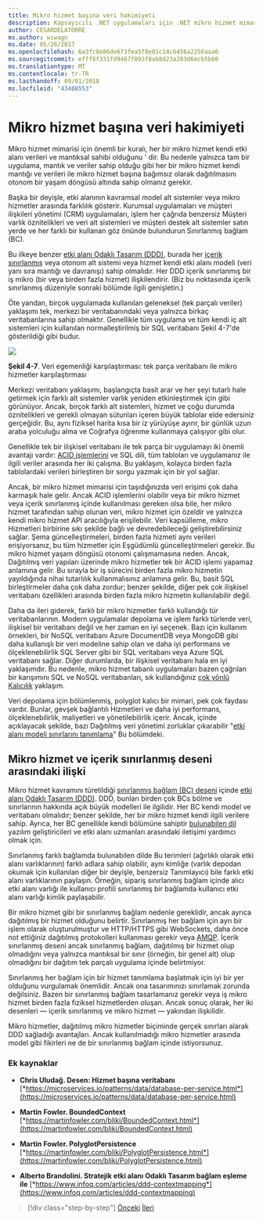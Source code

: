 ```yaml
---
title: Mikro hizmet başına veri hakimiyeti
description: Kapsayıcılı .NET uygulamaları için .NET mikro hizmet mimarisi | Mikro hizmet başına veri hakimiyeti
author: CESARDELATORRE
ms.author: wiwagn
ms.date: 05/26/2017
ms.openlocfilehash: 6a3fc0e86de673fea5f8e81c14c6456a2256aaa6
ms.sourcegitcommit: efff8f331fd9467f093f8ab8d23a203d6ecb5b60
ms.translationtype: MT
ms.contentlocale: tr-TR
ms.lasthandoff: 09/01/2018
ms.locfileid: "43408553"
---
```

# <a name="data-sovereignty-per-microservice"></a>Mikro hizmet başına veri hakimiyeti

Mikro hizmet mimarisi için önemli bir kuralı, her bir mikro hizmet kendi etki alanı verileri ve mantıksal sahibi olduğunu ' dir. Bu nedenle yalnızca tam bir uygulama, mantık ve veriler sahip olduğu gibi her bir mikro hizmet kendi mantığı ve verileri ile mikro hizmet başına bağımsız olarak dağıtılmasını otonom bir yaşam döngüsü altında sahip olmanız gerekir.

Başka bir deyişle, etki alanının kavramsal model alt sistemler veya mikro hizmetler arasında farklılık gösterir. Kurumsal uygulamaları ve müşteri ilişkileri yönetimi (CRM) uygulamaları, işlem her çağrıda benzersiz Müşteri varlık öznitelikleri ve veri alt sistemleri ve müşteri destek alt sistemler satın yerde ve her farklı bir kullanan göz önünde bulundurun Sınırlanmış bağlam (BC).

Bu ilkeye benzer [etki alanı Odaklı Tasarım (DDD)](https://en.wikipedia.org/wiki/Domain-driven_design), burada her [içerik sınırlanmış](https://martinfowler.com/bliki/BoundedContext.html) veya otonom alt sistemi veya hizmet kendi etki alanı modeli (veri yanı sıra mantığı ve davranışı) sahip olmalıdır. Her DDD içerik sınırlanmış bir iş mikro (bir veya birden fazla hizmet) ilişkilendirir. (Biz bu noktasında içerik sınırlanmış düzeniyle sonraki bölümde ilgili genişletin.)

Öte yandan, birçok uygulamada kullanılan geleneksel (tek parçalı veriler) yaklaşımı tek, merkezi bir veritabanındaki veya yalnızca birkaç veritabanlarına sahip olmaktır. Genellikle tüm uygulama ve tüm kendi iç alt sistemleri için kullanılan normalleştirilmiş bir SQL veritabanı Şekil 4-7'de gösterildiği gibi budur.

![](./media/image7.png)

**Şekil 4-7**. Veri egemenliği karşılaştırması: tek parça veritabanı ile mikro hizmetler karşılaştırması

Merkezi veritabanı yaklaşımı, başlangıçta basit arar ve her şeyi tutarlı hale getirmek için farklı alt sistemler varlık yeniden etkinleştirmek için gibi görünüyor. Ancak, birçok farklı alt sistemleri, hizmet ve çoğu durumda öznitelikleri ve gerekli olmayan sütunları içeren büyük tablolar elde edersiniz gerçeğidir. Bu, aynı fiziksel harita kısa bir iz yürüyüşe ayırır, bir günlük uzun araba yolculuğu alma ve Coğrafya öğrenme kullanmaya çalışıyor gibi olur.

Genellikle tek bir ilişkisel veritabanı ile tek parça bir uygulamayı iki önemli avantajı vardır: [ACID işlemlerini](https://en.wikipedia.org/wiki/ACID) ve SQL dili, tüm tabloları ve uygulamanız ile ilgili veriler arasında her iki çalışma. Bu yaklaşım, kolayca birden fazla tablolardaki verileri birleştiren bir sorgu yazmak için bir yol sağlar.

Ancak, bir mikro hizmet mimarisi için taşıdığınızda veri erişimi çok daha karmaşık hale gelir. Ancak ACID işlemlerini olabilir veya bir mikro hizmet veya içerik sınırlanmış içinde kullanılması gereken olsa bile, her mikro hizmet tarafından sahip olunan veri, mikro hizmet için özeldir ve yalnızca kendi mikro hizmet API aracılığıyla erişilebilir. Veri kapsülleme, mikro Hizmetleri birbirine sıkı şekilde bağlı ve devredebileceği geliştirebilirsiniz sağlar. Şema güncelleştirmeleri, birden fazla hizmeti aynı verileri erişiyorsanız, bu tüm hizmetler için Eşgüdümlü güncelleştirmeleri gerekir. Bu mikro hizmet yaşam döngüsü otonomi çalışmamasına neden. Ancak, Dağıtılmış veri yapıları üzerinde mikro hizmetler tek bir ACID işlemi yapamaz anlamına gelir. Bu sırayla bir iş sürecini birden fazla mikro hizmetin yayıldığında nihai tutarlılık kullanmalısınız anlamına gelir. Bu, basit SQL birleştirmeler daha çok daha zordur; benzer şekilde, diğer pek çok ilişkisel veritabanı özellikleri arasında birden fazla mikro hizmetin kullanılabilir değil.

Daha da ileri giderek, farklı bir mikro hizmetler farklı kullandığı *tür* veritabanlarının. Modern uygulamalar depolama ve işlem farklı türlerde veri, ilişkisel bir veritabanı değil ve her zaman en iyi seçenek. Bazı için kullanım örnekleri, bir NoSQL veritabanı Azure DocumentDB veya MongoDB gibi daha kullanışlı bir veri modeline sahip olan ve daha iyi performans ve ölçeklenebilirlik SQL Server gibi bir SQL veritabanı veya Azure SQL veritabanı sağlar. Diğer durumlarda, bir ilişkisel veritabanı hala en iyi yaklaşımdır. Bu nedenle, mikro hizmet tabanlı uygulamaları bazen çağrılan bir karışımını SQL ve NoSQL veritabanları, sık kullandığınız [çok yönlü Kalıcılık](https://martinfowler.com/bliki/PolyglotPersistence.html) yaklaşım.

Veri depolama için bölümlenmiş, polyglot kalıcı bir mimari, pek çok faydası vardır. Bunlar, gevşek bağlantılı Hizmetleri ve daha iyi performans, ölçeklenebilirlik, maliyetleri ve yönetilebilirlik içerir. Ancak, içinde açıklayacak şekilde, bazı Dağıtılmış veri yönetimi zorluklar çıkarabilir "[etki alanı modeli sınırlarını tanımlama](#identifying-domain-model-boundaries-for-each-microservice)" Bu bölümdeki.

## <a name="the-relationship-between-microservices-and-the-bounded-context-pattern"></a>Mikro hizmet ve içerik sınırlanmış deseni arasındaki ilişki

Mikro hizmet kavramını türetildiği [sınırlanmış bağlam (BC) deseni](https://martinfowler.com/bliki/BoundedContext.html) içinde [etki alanı Odaklı Tasarım (DDD)](https://en.wikipedia.org/wiki/Domain-driven_design). DDD, bunları birden çok BCs bölme ve sınırlarının hakkında açık büyük modelleri ile ilgilidir. Her BC kendi model ve veritabanı olmalıdır; benzer şekilde, her bir mikro hizmet kendi ilgili verilere sahip. Ayrıca, her BC genellikle kendi bölümüne sahiptir [bulunabilen dil](https://martinfowler.com/bliki/UbiquitousLanguage.html) yazılım geliştiricileri ve etki alanı uzmanları arasındaki iletişimi yardımcı olmak için.

Sınırlanmış farklı bağlamda bulunabilen dilde Bu terimleri (ağırlıklı olarak etki alanı varlıklarının) farklı adlara sahip olabilir, aynı kimliğe (varlık depodan okumak için kullanılan diğer bir deyişle, benzersiz Tanımlayıcı) bile farklı etki alanı varlıklarının paylaşın. Örneğin, sipariş sınırlanmış bağlam içinde alıcı etki alanı varlığı ile kullanıcı profili sınırlanmış bir bağlamda kullanıcı etki alanı varlığı kimlik paylaşabilir.

Bir mikro hizmet gibi bir sınırlanmış bağlam nedenle gereklidir, ancak ayrıca dağıtılmış bir hizmet olduğunu belirtir. Sınırlanmış her bağlam için ayrı bir işlem olarak oluşturulmuştur ve HTTP/HTTPS gibi WebSockets, daha önce not ettiğiniz dağıtılmış protokolleri kullanması gerekir veya [AMQP](https://en.wikipedia.org/wiki/Advanced_Message_Queuing_Protocol). İçerik sınırlanmış deseni ancak sınırlanmış bağlam, dağıtılmış bir hizmet olup olmadığını veya yalnızca mantıksal bir sınır (örneğin, bir genel alt) olup olmadığını bir dağıtım tek parçalı uygulama içinde belirtmiyor.

Sınırlanmış her bağlam için bir hizmet tanımlama başlatmak için iyi bir yer olduğunu vurgulamak önemlidir. Ancak ona tasarımınızı sınırlamak zorunda değilsiniz. Bazen bir sınırlanmış bağlam tasarlamanız gerekir veya iş mikro hizmet birden fazla fiziksel hizmetlerden oluşan. Ancak sonuç olarak, her iki desenleri — içerik sınırlanmış ve mikro hizmet — yakından ilişkilidir.

Mikro hizmetler, dağıtılmış mikro hizmetler biçiminde gerçek sınırları alarak DDD sağladığı avantajları. Ancak kullanılmadığı mikro hizmetler arasında model gibi fikirleri ne de bir sınırlanmış bağlam içinde istiyorsunuz.

### <a name="additional-resources"></a>Ek kaynaklar

-   **Chris Uludağ. Desen: Hizmet başına veritabanı**
    [*https://microservices.io/patterns/data/database-per-service.html*](https://microservices.io/patterns/data/database-per-service.html)

-   **Martin Fowler. BoundedContext**
    [*https://martinfowler.com/bliki/BoundedContext.html*](https://martinfowler.com/bliki/BoundedContext.html)

-   **Martin Fowler. PolyglotPersistence**
    [*https://martinfowler.com/bliki/PolyglotPersistence.html*](https://martinfowler.com/bliki/PolyglotPersistence.html)

-   **Alberto Brandolini. Stratejik etki alanı Odaklı Tasarım bağlam eşleme ile**
    [*https://www.infoq.com/articles/ddd-contextmapping*](https://www.infoq.com/articles/ddd-contextmapping)


>[!div class="step-by-step"]
[Önceki](microservices-architecture.md)
[İleri](logical-versus-physical-architecture.md)
